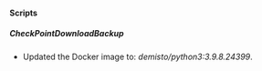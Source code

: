 
#### Scripts
##### CheckPointDownloadBackup
- Updated the Docker image to: *demisto/python3:3.9.8.24399*.